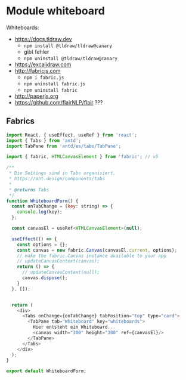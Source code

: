 # Module whiteboard

Whiteboards:

* https://docs.tldraw.dev
  * `npm install @tldraw/tldraw@canary`
  * gibt fehler
  * `npm uninstall @tldraw/tldraw@canary`
* https://excalidraw.com
* http://fabricjs.com
  * `npm i fabric.js`
  * `npm uninstall fabric.js`
  * `npm uninstall fabric`
* http://paperjs.org
* https://github.com/flairNLP/flair ???






## Fabrics

```js
import React, { useEffect, useRef } from 'react';
import { Tabs } from 'antd';
import TabPane from 'antd/es/tabs/TabPane';

import { fabric, HTMLCanvasElement } from 'fabric'; // v5

/**
 * Die Settings sind in Tabs organisiert.
 * https://ant.design/components/tabs
 *
 * @returns Tabs
 */
function WhiteboardForm() {
  const onTabChange = (key: string) => {
    console.log(key);
  };

  const canvasEl = useRef<HTMLCanvasElement>(null);

  useEffect(() => {
    const options = {};
    const canvas = new fabric.Canvas(canvasEl.current, options);
    // make the fabric.Canvas instance available to your app
    // updateCanvasContext(canvas);
    return () => {
      // updateCanvasContext(null);
      canvas.dispose();
    }
  }, []);


  return (
    <div>
      <Tabs onChange={onTabChange} tabPosition="top" type="card">
        <TabPane tab="Whiteboard" key="whiteboards">
          Hier entsteht ein Whiteboard...
          <canvas width="300" height="300" ref={canvasEl}/>
        </TabPane>
      </Tabs>
    </div>
  );
}

export default WhiteboardForm;
```
